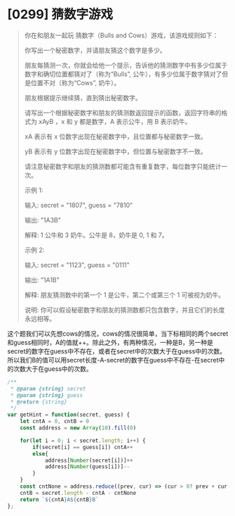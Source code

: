 # [0299] 猜数字游戏

> 你在和朋友一起玩 猜数字（Bulls and Cows）游戏，该游戏规则如下：
>
> 你写出一个秘密数字，并请朋友猜这个数字是多少。
>
> 朋友每猜测一次，你就会给他一个提示，告诉他的猜测数字中有多少位属于数字和确切位置都猜对了（称为“Bulls”, 公牛），有多少位属于数字猜对了但是位置不对（称为“Cows”, 奶牛）。
>
> 朋友根据提示继续猜，直到猜出秘密数字。
>
> 请写出一个根据秘密数字和朋友的猜测数返回提示的函数，返回字符串的格式为 xAyB ，x 和 y 都是数字，A 表示公牛，用 B 表示奶牛。
>
> xA 表示有 x 位数字出现在秘密数字中，且位置都与秘密数字一致。
>
> yB 表示有 y 位数字出现在秘密数字中，但位置与秘密数字不一致。
>
> 请注意秘密数字和朋友的猜测数都可能含有重复数字，每位数字只能统计一次。
>
> 示例 1:
>
> 输入: secret = "1807", guess = "7810"
>
> 输出: "1A3B"
>
> 解释: 1 公牛和 3 奶牛。公牛是 8，奶牛是 0, 1 和 7。
>
> 示例 2:
>
> 输入: secret = "1123", guess = "0111"
>
> 输出: "1A1B"
>
> 解释: 朋友猜测数中的第一个 1 是公牛，第二个或第三个 1 可被视为奶牛。
>
> 说明: 你可以假设秘密数字和朋友的猜测数都只包含数字，并且它们的长度永远相等。

这个题我们可以先想cows的情况，cows的情况很简单，当下标相同的两个secret和guess相同时，A的值就++。除此之外，有两种情况，一种是B，另一种是secret的数字在guess中不存在，或者在secret中的次数大于在guess中的次数。所以我们B的值可以用secret长度-A-secret的数字在guess中不存在-在secret中的次数大于在guess中的次数。

```js
/**
 * @param {string} secret
 * @param {string} guess
 * @return {string}
 */
var getHint = function(secret, guess) {
    let cntA = 0, cntB = 0
    const address = new Array(10).fill(0)

    for(let i = 0; i < secret.length; i++) {
        if(secret[i] == guess[i]) cntA++
        else{
            address[Number(secret[i])]++
            address[Number(guess[i])]--
        }
    }
    const cntNone = address.reduce((prev, cur) => (cur > 0? prev + cur: prev), 0)
    cntB = secret.length - cntA - cntNone
    return `${cntA}A${cntB}B`
};
```